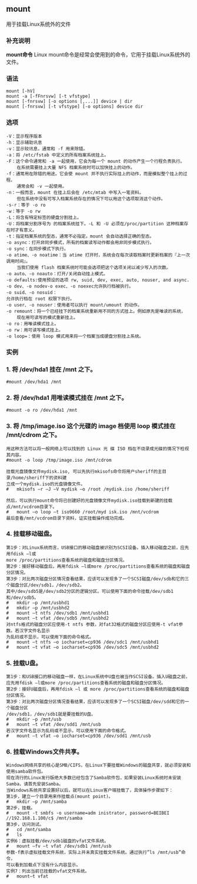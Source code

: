 ## mount ##

用于挂载Linux系统外的文件

### 补充说明 ###

**mount命令** Linux mount命令是经常会使用到的命令，它用于挂载Linux系统外的文件。

###  语法

	mount [-hV]
	mount -a [-fFnrsvw] [-t vfstype]
	mount [-fnrsvw] [-o options [,...]] device | dir
	mount [-fnrsvw] [-t vfstype] [-o options] device dir

###  选项

	-V：显示程序版本
	-h：显示辅助讯息
	-v：显示较讯息，通常和 -f 用来除错。
	-a：将 /etc/fstab 中定义的所有档案系统挂上。
	-F：这个命令通常和 -a 一起使用，它会为每一个 mount 的动作产生一个行程负责执行。
		在系统需要挂上大量 NFS 档案系统时可以加快挂上的动作。
	-f：通常用在除错的用途。它会使 mount 并不执行实际挂上的动作，而是模拟整个挂上的过程。
		通常会和 -v 一起使用。
	-n：一般而言，mount 在挂上后会在 /etc/mtab 中写入一笔资料。
		但在系统中没有可写入档案系统存在的情况下可以用这个选项取消这个动作。
	-s-r：等于 -o ro
	-w：等于 -o rw
	-L：将含有特定标签的硬盘分割挂上。
	-U：将档案分割序号为 的档案系统挂下。-L 和 -U 必须在/proc/partition 这种档案存在时才有意义。
	-t：指定档案系统的型态，通常不必指定。mount 会自动选择正确的型态。
	-o async：打开非同步模式，所有的档案读写动作都会用非同步模式执行。
	-o sync：在同步模式下执行。
	-o atime、-o noatime：当 atime 打开时，系统会在每次读取档案时更新档案的『上一次调用时间』。
		当我们使用 flash 档案系统时可能会选项把这个选项关闭以减少写入的次数。
	-o auto、-o noauto：打开/关闭自动挂上模式。
	-o defaults:使用预设的选项 rw, suid, dev, exec, auto, nouser, and async.
	-o dev、-o nodev-o exec、-o noexec允许执行档被执行。
	-o suid、-o nosuid：
	允许执行档在 root 权限下执行。
	-o user、-o nouser：使用者可以执行 mount/umount 的动作。
	-o remount：将一个已经挂下的档案系统重新用不同的方式挂上。例如原先是唯读的系统，
		现在用可读写的模式重新挂上。
	-o ro：用唯读模式挂上。
	-o rw：用可读写模式挂上。
	-o loop=：使用 loop 模式用来将一个档案当成硬盘分割挂上系统。


###  实例

### 1. 将 /dev/hda1 挂在 /mnt 之下。

	#mount /dev/hda1 /mnt
### 2. 将 /dev/hda1 用唯读模式挂在 /mnt 之下。

	#mount -o ro /dev/hda1 /mnt
### 3. 将 /tmp/image.iso 这个光碟的 image 档使用 loop 模式挂在 /mnt/cdrom 之下。
	用这种方法可以将一般网络上可以找到的 Linux 光 碟 ISO 档在不烧录成光碟的情况下检视其内容。
	#mount -o loop /tmp/image.iso /mnt/cdrom

	挂载光盘镜像文件mydisk.iso, 可以先执行mkisofs命令将用户sheriff的主目录/home/sheriff下的资料建
	立成一个mydisk.iso的光盘镜像文件。
	#	mkisofs –r –J –V mydisk –o /root /mydisk.iso /home/sheriff

	然后，可以执行mount命令将已创建好的光盘镜像文件mydisk.iso挂载到新建的挂载点/mnt/vcdrom目录下。
	#	mount –o loop –t iso9660 /root/myd isk.iso /mnt/vcdrom
	最后查看/mnt/vcdrom目录下资料，证实挂载操作成功完成。
### 4.	挂载移动磁盘。
	第1步：对Linux系统而言，USB接口的移动磁盘被识别为SCSI设备。插入移动磁盘之前，应先用fdisk –l或
	more /proc/partitions查看系统的磁盘和磁盘分区情况。
	第2步：接好移动磁盘后，再用fdisk –l或more /proc/partitions查看系统的磁盘和磁盘分区情况。
	第3步：对比两次磁盘分区情况查看结果，应该可以发现多了一个SCSI磁盘/dev/sdb和它的三个磁盘分区/dev/sdb1，/dev/sdb2。
	其中/dev/sdb5是/dev/sdb2分区的逻辑分区。可以使用下面的命令挂载/dev/sdb1和/dev/sdb5。
	#	mkdir –p /mnt/usbhd1 
	#	mkdir –p /mnt/usbhd2 
	#	mount –t ntfs /dev/sdb1 /mnt/usbhd1 
	#	mount –t vfat /dev/sdb5 /mnt/usbhd2 
	对ntfs格式的磁盘分区应使用-t ntfs 参数，对fat32格式的磁盘分区应使用-t vfat参数。若汉字文件名显示
	为乱码或不显示，可以使用下面的命令格式。
	#	mount –t ntfs –o iocharset=cp936 /dev/sdc1 /mnt/usbhd1 
	#	mount –t vfat –o iocharset=cp936 /dev/sdc5 /mnt/usbhd2 
### 5.	挂载U盘。
	第1步：和USB接口的移动磁盘一样，在Linux系统中U盘也被当作SCSI设备。插入U磁盘之前，
	应先用fdisk –l或more /proc/partitions查看系统的磁盘和磁盘分区情况。
	第2步：接好U磁盘后，再用fdisk –l 或 more /proc/partitions查看系统的磁盘和磁盘分区情况。
	第3步：对比两次磁盘分区情况查看结果，应该可以发现多了一个SCSI磁盘/dev/sdd和它的一个磁盘分区
	/dev/sdb1，/dev/sdb1就是要挂载的U盘。
	#	mkdir –p /mnt/usb 
	#	mount –t vfat /dev/sdd1 /mnt/usb 
	若汉字文件名显示为乱码或不显示，可以使用下面的命令格式。
	#	mount –t vfat –o iocharset=cp936 /dev/sdd1 /mnt/usb 
### 6.	挂载Windows文件共享。
	Windows网络共享的核心是SMB/CIFS，在Linux下要挂载Windows的磁盘共享，就必须安装和使用samba软件包。
	现在流行的Linux发行版绝大多数已经包含了Samba软件包，如果安装Linux系统时未安装Samba，请首先安装Samba。
	当Windows系统共享设置好以后，就可以在Linux客户端挂载了，具体操作步骤如下：
	第1步，建立一个目录用来作挂载点(mount point)。
	#	mkdir –p /mnt/samba 
	第2步，挂载。
	#	mount -t smbfs -o username=adm inistrator, password=BEIBEI //192.168.1.100/c$ /mnt/samba 
	第3步，访问测试。
	#	cd /mnt/samba 
	#	ls 
	实例6：虚拟挂载/dev/sdb1磁盘的vfat文件系统。
	#	mount –fv –t vfat /dev/sdb1 /mnt/usb 
	参数-f表示虚拟挂载文件系统，实际上并未真实挂载文件系统。通过执行”ls /mnt/usb”命令，
	可以看到加载点下没有什么内容显示。
	实例7：列出当前已挂载的vfat文件系统。
	#	mount–t vfat 


